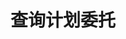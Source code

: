 ---
title: 查询计划委托
position_number: 4
type: get
description: /future/trade/v1/entrust/plan-list
parameters:
    -
        name: symbol
        type: string
        mandatory: true
        default: N/A
        description: "交易对（不传时撤销所有交易对）\t"
        ranges:
    -
        name: page
        type: integer
        mandatory: false
        default: 1
        description: 页码
        ranges:
    -
        name: size
        type: integer
        mandatory: false
        default: 10
        description: 单页数
        ranges:
    -
        name: startTime
        type: integer
        mandatory: false
        default: N/A
        description: 开始时间
        ranges:
    -
        name: endTime
        type: integer
        mandatory: false
        default: N/A
        description: 结束时间
        ranges:
    -
        name: state
        type: string
        mandatory: true
        default: N/A
        description: >-
            委托状态
            NOT_TRIGGERED：新建委托（未触发）；TRIGGERING：触发中；TRIGGERED：已触发；USER_REVOCATION：用户撤销；PLATFORM_REVOCATION：平台撤销（拒绝）；EXPIRED：已过期；UNFINISHED：未完成；HISTORY：（历史）
        ranges: >-
            NOT_TRIGGERED;TRIGGERING;TRIGGERED;USER_REVOCATION;PLATFORM_REVOCATION;EXPIRED;UNFINISHED;HISTORY
left_code_blocks:
    -
        code_block: "public void getMarketConfig() {\r\n\tString text = HttpUtil.get(URL + \"/data/api/future/trade/v1/getMarketConfig\");\r\n\tSystem.out.println(text);\r\n}"
        title: Java
        language: java
right_code_blocks:
    - code_block: |-
        {
          "error": {
            "code": "",
            "msg": ""
          },
          "msgInfo": "",
          "result": {
            "items": [
              {
                "closePosition": false, //是否触发全平
                "createdTime": 0, //创建时间
                "entrustId": 0, //委托id
                "entrustType": "", //委托类型
                "marketOrderLevel": 0, //市价最优档
                "orderSide": "", //买卖方向
                "ordinary": true,
                "origQty": 0, //数量（张）
                "positionSide": "", //持仓方向
                "price": 0, //订单价格
                "state": "", //订单状态 NOT_TRIGGERED：新建委托（未触发）；TRIGGERING：触发中；TRIGGERED：已触发；USER_REVOCATION：用户撤销；PLATFORM_REVOCATION：平台撤销（拒绝）；EXPIRED：已过期
                "stopPrice": 0, //触发价格
                "symbol": "", //交易对
                "timeInForce": "", //有效方式
                "triggerPriceType": "" //触发价格类型
              }
            ],
            "page": 0,
            "ps": 0,
            "total": 0
          },
          "returnCode": 0
        }
      title: Response
      language: json
---
